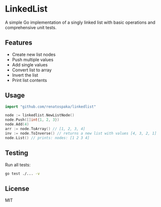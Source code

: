# LinkedList

A simple Go implementation of a singly linked list with basic operations and comprehensive unit tests.

## Features
- Create new list nodes
- Push multiple values
- Add single values
- Convert list to array
- Invert the list
- Print list contents

## Usage

```go
import "github.com/renatospaka/linkedlist"

node := linkedlist.NewListNode()
node.Push([]int{1, 2, 3})
node.Add(4)
arr := node.ToArray() // [1, 2, 3, 4]
inv := node.ToInverse() // returns a new list with values [4, 3, 2, 1]
node.List() // prints: nodes: [1 2 3 4]
```

## Testing

Run all tests:

```bash
go test ./... -v
```

## License
MIT
